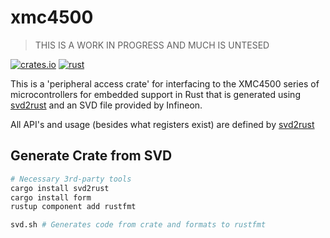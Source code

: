 # xmc4500

> THIS IS A WORK IN PROGRESS AND MUCH IS UNTESED

[![crates.io](https://img.shields.io/crates/v/xmc4500.svg)](https://crates.io/crates/xmc4500)
[![rust](https://github.com/xmc-rs/xmc4500/workflows/Rust/badge.svg)](https://github.com/xmc-rs/xmc4500/workflows/Rust/badge.svg)

This is a 'peripheral access crate' for interfacing to the XMC4500 series of microcontrollers for embedded support in Rust that is generated using [svd2rust](https://docs.rs/svd2rust) and an SVD file provided by Infineon.

All API's and usage (besides what registers exist) are defined by [svd2rust](https://docs.rs/svd2rust)

## Generate Crate from SVD

```bash
# Necessary 3rd-party tools
cargo install svd2rust
cargo install form
rustup component add rustfmt

svd.sh # Generates code from crate and formats to rustfmt
```
